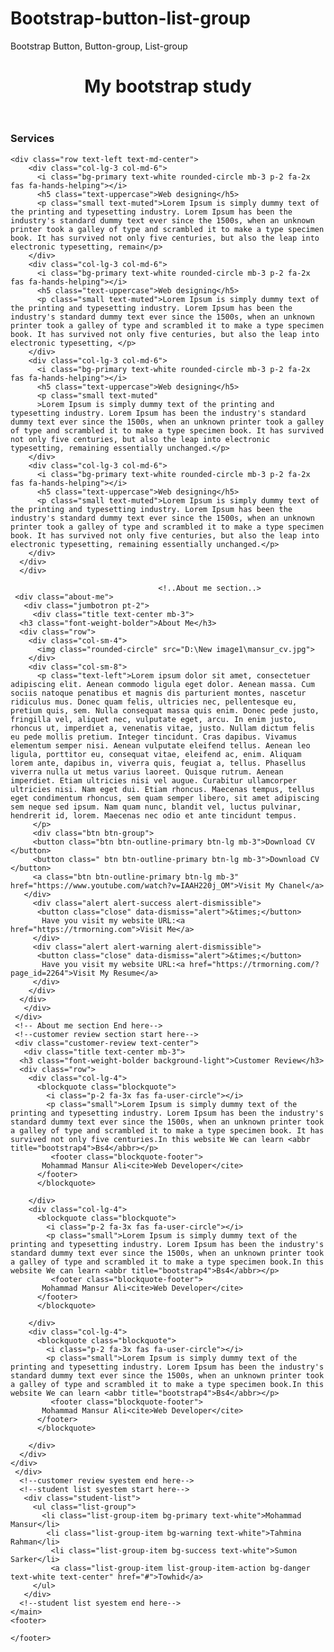 # Bootstrap-button-list-group
Bootstrap Button, Button-group, List-group
<body> 
	<div class="container">
    <header>
      <h1 class="bg-primary text-white py-3 text-center">My bootstrap study</h1>
    </header><!-- /header -->
    <main>
  <div class="service-section bg-light pt-3">
    <div class="title text-center mb-3">
      <h3 class="font-weight-bolder">Services</h3>
     
    <div class="row text-left text-md-center">
        <div class="col-lg-3 col-md-6">
          <i class="bg-primary text-white rounded-circle mb-3 p-2 fa-2x fas fa-hands-helping"></i>
          <h5 class="text-uppercase">Web designing</h5>
          <p class="small text-muted">Lorem Ipsum is simply dummy text of the printing and typesetting industry. Lorem Ipsum has been the industry's standard dummy text ever since the 1500s, when an unknown printer took a galley of type and scrambled it to make a type specimen book. It has survived not only five centuries, but also the leap into electronic typesetting, remain</p>
        </div>
        <div class="col-lg-3 col-md-6">
          <i class="bg-primary text-white rounded-circle mb-3 p-2 fa-2x fas fa-hands-helping"></i>
          <h5 class="text-uppercase">Web designing</h5>
          <p class="small text-muted">Lorem Ipsum is simply dummy text of the printing and typesetting industry. Lorem Ipsum has been the industry's standard dummy text ever since the 1500s, when an unknown printer took a galley of type and scrambled it to make a type specimen book. It has survived not only five centuries, but also the leap into electronic typesetting, </p>
        </div>
        <div class="col-lg-3 col-md-6">
          <i class="bg-primary text-white rounded-circle mb-3 p-2 fa-2x fas fa-hands-helping"></i>
          <h5 class="text-uppercase">Web designing</h5>
          <p class="small text-muted"
          >Lorem Ipsum is simply dummy text of the printing and typesetting industry. Lorem Ipsum has been the industry's standard dummy text ever since the 1500s, when an unknown printer took a galley of type and scrambled it to make a type specimen book. It has survived not only five centuries, but also the leap into electronic typesetting, remaining essentially unchanged.</p>
        </div>
        <div class="col-lg-3 col-md-6">
          <i class="bg-primary text-white rounded-circle mb-3 p-2 fa-2x fas fa-hands-helping"></i>
          <h5 class="text-uppercase">Web designing</h5>
          <p class="small text-muted">Lorem Ipsum is simply dummy text of the printing and typesetting industry. Lorem Ipsum has been the industry's standard dummy text ever since the 1500s, when an unknown printer took a galley of type and scrambled it to make a type specimen book. It has survived not only five centuries, but also the leap into electronic typesetting, remaining essentially unchanged.</p>
        </div>
      </div>
      </div>
  </div>
      
                                     <!..About me section..>
     <div class="about-me">
       <div class="jumbotron pt-2">
         <div class="title text-center mb-3">
      <h3 class="font-weight-bolder">About Me</h3>
      <div class="row">
        <div class="col-sm-4">
          <img class="rounded-circle" src="D:\New image1\mansur_cv.jpg">
        </div>
        <div class="col-sm-8">
          <p class="text-left">Lorem ipsum dolor sit amet, consectetuer adipiscing elit. Aenean commodo ligula eget dolor. Aenean massa. Cum sociis natoque penatibus et magnis dis parturient montes, nascetur ridiculus mus. Donec quam felis, ultricies nec, pellentesque eu, pretium quis, sem. Nulla consequat massa quis enim. Donec pede justo, fringilla vel, aliquet nec, vulputate eget, arcu. In enim justo, rhoncus ut, imperdiet a, venenatis vitae, justo. Nullam dictum felis eu pede mollis pretium. Integer tincidunt. Cras dapibus. Vivamus elementum semper nisi. Aenean vulputate eleifend tellus. Aenean leo ligula, porttitor eu, consequat vitae, eleifend ac, enim. Aliquam lorem ante, dapibus in, viverra quis, feugiat a, tellus. Phasellus viverra nulla ut metus varius laoreet. Quisque rutrum. Aenean imperdiet. Etiam ultricies nisi vel augue. Curabitur ullamcorper ultricies nisi. Nam eget dui. Etiam rhoncus. Maecenas tempus, tellus eget condimentum rhoncus, sem quam semper libero, sit amet adipiscing sem neque sed ipsum. Nam quam nunc, blandit vel, luctus pulvinar, hendrerit id, lorem. Maecenas nec odio et ante tincidunt tempus.
         </p>
         <div class="btn btn-group">
         <button class="btn btn-outline-primary btn-lg mb-3">Download CV </button>
         <button class=" btn btn-outline-primary btn-lg mb-3">Download CV </button>
         <a class="btn btn-outline-primary btn-lg mb-3" href="https://www.youtube.com/watch?v=IAAH220j_OM">Visit My Chanel</a>
       </div>
         <div class="alert alert-success alert-dismissible">
          <button class="close" data-dismiss="alert">&times;</button>
           Have you visit my website URL:<a href="https://trmorning.com">Visit Me</a>
         </div>
         <div class="alert alert-warning alert-dismissible">
          <button class="close" data-dismiss="alert">&times;</button>
           Have you visit my website URL:<a href="https://trmorning.com/?page_id=2264">Visit My Resume</a>
         </div>
        </div>
      </div>
       </div>
     </div>
     <!-- About me section End here-->
     <!--customer review section start here-->
     <div class="customer-review text-center">
       <div class="title text-center mb-3">
      <h3 class="font-weight-bolder background-light">Customer Review</h3>
      <div class="row">
        <div class="col-lg-4">
          <blockquote class="blockquote">
            <i class="p-2 fa-3x fas fa-user-circle"></i>
            <p class="small">Lorem Ipsum is simply dummy text of the printing and typesetting industry. Lorem Ipsum has been the industry's standard dummy text ever since the 1500s, when an unknown printer took a galley of type and scrambled it to make a type specimen book. It has survived not only five centuries.In this website We can learn <abbr title="bootstrap4">Bs4</abbr></p>
             <footer class="blockquote-footer">
           Mohammad Mansur Ali<cite>Web Developer</cite> 
          </footer>
          </blockquote>
         
        </div>
        <div class="col-lg-4">
          <blockquote class="blockquote">
            <i class="p-2 fa-3x fas fa-user-circle"></i>
            <p class="small">Lorem Ipsum is simply dummy text of the printing and typesetting industry. Lorem Ipsum has been the industry's standard dummy text ever since the 1500s, when an unknown printer took a galley of type and scrambled it to make a type specimen book.In this website We can learn <abbr title="bootstrap4">Bs4</abbr></p>
             <footer class="blockquote-footer">
           Mohammad Mansur Ali<cite>Web Developer</cite> 
          </footer>
          </blockquote>
         
        </div>
        <div class="col-lg-4">
          <blockquote class="blockquote">
            <i class="p-2 fa-3x fas fa-user-circle"></i>
            <p class="small">Lorem Ipsum is simply dummy text of the printing and typesetting industry. Lorem Ipsum has been the industry's standard dummy text ever since the 1500s, when an unknown printer took a galley of type and scrambled it to make a type specimen book.In this website We can learn <abbr title="bootstrap4">Bs4</abbr></p>
             <footer class="blockquote-footer">
           Mohammad Mansur Ali<cite>Web Developer</cite> 
          </footer>
          </blockquote>
         
        </div>
      </div>
    </div>
     </div>
      <!--customer review syestem end here-->
      <!--student list syestem start here-->
       <div class="student-list">
         <ul class="list-group">
           <li class="list-group-item bg-primary text-white">Mohammad Mansur</li>
            <li class="list-group-item bg-warning text-white">Tahmina Rahman</li>
             <li class="list-group-item bg-success text-white">Sumon Sarker</li>
             <a class="list-group-item list-group-item-action bg-danger text-white text-center" href="#">Towhid</a>
         </ul>
       </div>
      <!--student list syestem end here-->
    </main>
    <footer>
    
    </footer>
  </div>
 <script src="https://ajax.googleapis.com/ajax/libs/jquery/3.5.1/jquery.min.js"></script>
  <script src="https://cdnjs.cloudflare.com/ajax/libs/popper.js/1.16.0/umd/popper.min.js"></script>
  <script src="https://maxcdn.bootstrapcdn.com/bootstrap/4.5.2/js/bootstrap.min.js"></script>
</body>

